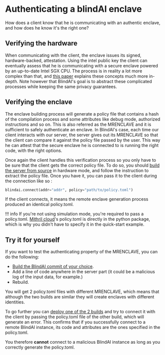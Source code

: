# Authenticating a blindAI enclave

How does a client know that he is communicating with an authentic enclave, and how does he know it's the right one?

## Verifying the hardware

When communicating with the client, the enclave issues its signed, hardware-backed, attestation. Using the intel public key the client can eventually assess that he is communicating with a secure enclave powered by an up-to-date Intel SGX CPU. The process is in reality a lot more complex than that, and [this paper](https://eprint.iacr.org/2016/086.pdf) explains these concepts much more in-depth. Note however that BlindAI's goal is to abstract these complicated processes while keeping the same privacy guarantees.

## Verifying the enclave

The enclave building process will generate a policy file that contains a hash of the compilation process and some attributes like debug mode, authorized instructions and so on. This is also referred as the MRENCLAVE and it is sufficient to safely authenticate an enclave. In BlindAI's case, each time our client interacts with our server, the server gives out its MRENCLAVE so that the client can compare it against the policy file passed by the user. This way he can attest that the secure enclave he is connected to is running the right code, with the right options.

Once again the client handles this verification process so you only have to be sure that the client gets the correct policy file. To do so, you should [build the server from source](../contributing/build-from-sources/server.md) in hardware mode, and follow the instruction to extract the policy file. Once you have it, you can pass it to the client during the connection like so :

```py
blindai.connect(addr="addr", policy="path/to/policy.toml")
```

If the client connects, it means the remote enclave generation process produced an identical policy.toml.

!!! info
    If you're not using simulation mode, you're required to pass a policy.toml. [Mithril cloud](../mithril-cloud.md)'s policy.toml is directly in the python package, which is why you didn't have to specify it in the quick-start example.

## Try it for yourself

If you want to test the authenticating property of the MRENCLAVE, you can do the following:

- [Build the BlindAI commit of your choice](../contributing/build-from-sources/server.md/).
- Add a line of code anywhere in the server part (it could be a malicious log of the input data, for example.)
- Rebuild.

You will get 2 policy.toml files with different MRENCLAVE, which means that although the two builds are similar they will create enclaves with different identities.

To go further you can [deploy one of the 2 builds](../deploy-on-premise.md) and try to connect it with the client by passing the policy.toml file of the other build, which will generate an error. This confirms that if you successfully connect to a remote BlindAI instance, its code and attributes are the ones specified in the policy.toml.

You therefore **cannot** connect to a malicious BlindAI instance as long as you correctly generate the policy.toml.